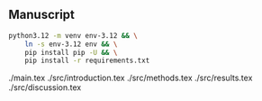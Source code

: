 ## Manuscript

``` bash
python3.12 -m venv env-3.12 && \
    ln -s env-3.12 env && \
    pip install pip -U && \
    pip install -r requirements.txt
```


./main.tex
./src/introduction.tex
./src/methods.tex
./src/results.tex
./src/discussion.tex
